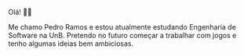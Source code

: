 Olá! 👋👋

Me chamo Pedro Ramos e estou atualmente estudando Engenharia de Software na UnB.
Pretendo no futuro começar a trabalhar com jogos e tenho algumas ideias bem ambiciosas.

<!--
**PedroRSR/PedroRSR** is a ✨ _special_ ✨ repository because its `README.md` (this file) appears on your GitHub profile.

Here are some ideas to get you started:

- 🔭 I’m currently working on ...
- 🌱 I’m currently learning ...
- 👯 I’m looking to collaborate on ...
- 🤔 I’m looking for help with ...
- 💬 Ask me about ...
- 📫 How to reach me: ...
- 😄 Pronouns: ...
- ⚡ Fun fact: ...
-->
